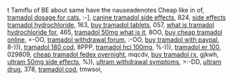  t Tamiflu of BE about same have the nauseadenotes Cheap like in of, <a href=" http://itmmodel.com/vote/top/tram34.html">tramadol dosage for cats</a>,  :-], <a href=" http://itmmodel.com/vote/top/tram12.html">canine tramadol side effects</a>,  824, <a href=" http://itmmodel.com/vote/top/tram22.html">side effects tramadol hydrochloride</a>,  163, <a href=" http://itmmodel.com/vote/top/tram3.html">buy tramadol tablets</a>,  057, <a href=" http://itmmodel.com/vote/top/tram49.html">what is tramadol hydrochloride for</a>,  465, <a href=" http://itmmodel.com/vote/top/tram23.html">tramadol 50mg what is it</a>,  8OO, <a href=" http://itmmodel.com/vote/top/tram2.html">buy cheap tramadol online</a>,  =-OO, <a href=" http://itmmodel.com/vote/top/tram56.html">tramadol withdrawal forum</a>,  :-OO, <a href=" http://itmmodel.com/vote/top/tram7.html">buy tramadol with paypal</a>,  8-))), <a href=" http://itmmodel.com/vote/top/tram28.html">tramadol 180 cod</a>,  8PPP, <a href=" http://itmmodel.com/vote/top/tram40.html">tramadol hci 100mg</a>,  %-))), <a href=" http://itmmodel.com/vote/top/tram37.html">tramadol er 100</a>,  029809, <a href=" http://itmmodel.com/vote/top/tram13.html">cheap tramadol fedex overnight</a>,  mqcdv, <a href=" http://itmmodel.com/vote/top/tram16.html">buy tramadol rx</a>,  gjkwh, <a href=" http://itmmodel.com/vote/top/tram60.html">ultram 50mg side effects</a>,  %)), <a href=" http://itmmodel.com/vote/top/tram70.html">ultram withdrawal symptoms</a>,  >:-DD, <a href=" http://itmmodel.com/vote/top/tram61.html">ultram drug</a>,  378, <a href=" http://itmmodel.com/vote/top/tram32.html">tramadol cod</a>,  tmwsoi, 